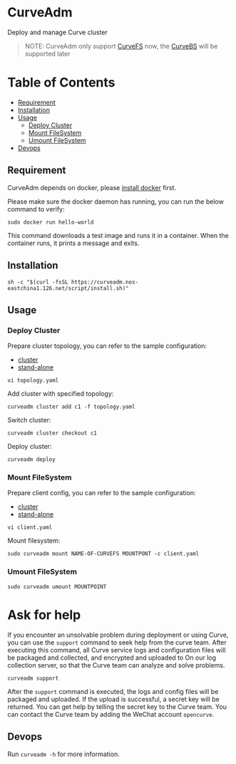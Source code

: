 # CurveAdm

Deploy and manage Curve cluster

> NOTE: CurveAdm only support [CurveFS](https://github.com/opencurve/curve/tree/fs) now, the [CurveBS](https://github.com/opencurve/curve) will be supported later

Table of Contents
===

* [Requirement](#requirement)
* [Installation](#installation)
* [Usage](#usage)
    * [Deploy Cluster](#deploy-cluster) 
    * [Mount FileSystem](#mount-filesystem)
    * [Umount FileSystem](#umount-filesystem)
* [Devops](#devops)

Requirement
---

CurveAdm depends on docker, please [install docker](https://docs.docker.com/engine/install/) first.

Please make sure the docker daemon has running, you can run the below command to verify:

```shell
sudo docker run hello-world
```

This command downloads a test image and runs it in a container. When the container runs, it prints a message and exits.

Installation
---

```shell
sh -c "$(curl -fsSL https://curveadm.nos-eastchina1.126.net/script/install.sh)"
```

Usage
---

### Deploy Cluster

Prepare cluster topology, you can refer to the sample configuration:

* [cluster](examples/cluster/topology.yaml)
* [stand-alone](examples/stand-alone/topology.yaml)

```shell
vi topology.yaml
```

Add cluster with specified topology:

```shell
curveadm cluster add c1 -f topology.yaml
```

Switch cluster:

```shell
curveadm cluster checkout c1
```

Deploy cluster:
```shell
curveadm deploy
```

### Mount FileSystem

Prepare client config, you can refer to the sample configuration:

* [cluster](examples/cluster/client.yaml)
* [stand-alone](examples/stand-alone/client.yaml)

```shell
vi client.yaml
```

Mount filesystem:

```shell
sudo curveadm mount NAME-OF-CURVEFS MOUNTPONT -c client.yaml
```

### Umount FileSystem

```shell
sudo curveadm umount MOUNTPOINT
```


# Ask for help

If you encounter an unsolvable problem during deployment or using Curve, you can use the `support` command to seek help from the curve team. After executing this command, all Curve service logs and configuration files will be packaged and collected, and encrypted and uploaded to On our log collection server, so that the Curve team can analyze and solve problems.

```shell
curveadm support
```
After the `support` command is executed, the logs and config files will be packaged and uploaded. If the upload is successful, a secret key will be returned. You can get help by telling the secret key to the Curve team. You can contact the Curve team by adding the WeChat account `opencurve`.


Devops
---

Run `curveadm -h` for more information.
